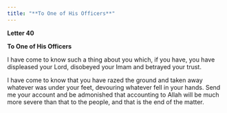 ```yaml
---
title: "**To One of His Officers**" 
---
```

**Letter 40**

**To One of His Officers**

I have come to know such a thing about you which, if you have, you have displeased your Lord, disobeyed your Imam and betrayed your trust\.

I have come to know that you have razed the ground and taken away whatever was under your feet, devouring whatever fell in your hands\. Send me your account and be admonished that accounting to Allah will be much more severe than that to the people, and that is the end of the matter\.

